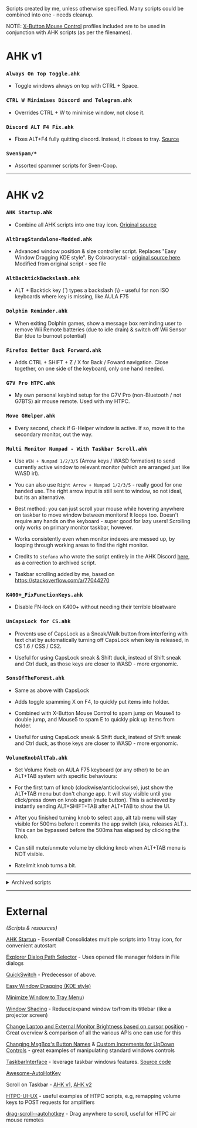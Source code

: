 Scripts created by me, unless otherwise specified.
Many scripts could be combined into one - needs cleanup.

NOTE: [X-Button Mouse Control](https://www.highrez.co.uk/downloads/xmousebuttoncontrol.htm) profiles included are to be used in conjunction with AHK scripts (as per the filenames).

# AHK v1

### `Always On Top Toggle.ahk`

- Toggle windows always on top with CTRL + Space.

### `CTRL W Minimises Discord and Telegram.ahk`

- Overrides CTRL + W to minimise window, not close it.

### `Discord ALT F4 Fix.ahk`

- Fixes ALT+F4 fully quitting discord. Instead, it closes to tray. [Source](https://old.reddit.com/r/discordapp/comments/s20kvq/an_autohotkey_script_to_make_altf4_minimize/)

### `SvenSpam/*`

- Assorted spammer scripts for Sven-Coop.


***

# AHK v2

### `AHK Startup.ahk`

- Combine all AHK scripts into one tray icon. [Original source](https://www.autohotkey.com/boards/viewtopic.php?t=120981)

### `AltDragStandalone-Modded.ahk`

- Advanced window position & size controller script. Replaces "Easy Window Dragging KDE style". By Cobracrystal - [original source here](https://github.com/Cobracrystal/ahk). Modified from original script - see file

### `AltBacktickBackslash.ahk`

- ALT + Backtick key (`) types a backslash (\\) - useful for non ISO keyboards where key is missing, like AULA F75

### `Dolphin Reminder.ahk`

- When exiting Dolphin games, show a message box reminding user to remove Wii Remote batteries (due to idle drain) & switch off Wii Sensor Bar (due to burnout potential)

### `Firefox Better Back Forward.ahk`

- Adds CTRL + SHIFT + Z / X for Back / Foward navigation. Close together, on one side of the keyboard, only one hand needed.

### `G7V Pro HTPC.ahk`

- My own personal keybind setup for the G7V Pro (non-Bluetooth / not G7BTS) air mouse remote. Used with my HTPC.

### `Move GHelper.ahk`

- Every second, check if G-Helper window is active. If so, move it to the secondary monitor, out the way.

### `Multi Monitor Numpad - With Taskbar Scroll.ahk`

- Use `WIN + Numpad 1/2/3/5` (Arrow keys / WASD formation) to send currently active window to relevant monitor (which are arranged just like WASD irl).

- You can also use `Right Arrow + Numpad 1/2/3/5` - really good for one handed use. The right arrow input is still sent to window, so not ideal, but its an alternative.

- Best method: you can just scroll your mouse while hovering anywhere on taskbar to move window between monitors! It loops too. Doesn't require any hands on the keyboard - super good for lazy users! Scrolling only works on primary monitor taskbar, however.

- Works consistently even when monitor indexes are messed up, by looping through working areas to find the right monitor.

- Credits to `stefano` who wrote the script entirely in the AHK Discord [here](https://discord.com/channels/115993023636176902/1296424288265572405/1296439733047791638), as a correction to archived script.

- Taskbar scrolling added by me, based on https://stackoverflow.com/a/77044270

### `K400+_FixFunctionKeys.ahk`

- Disable FN-lock on K400+ without needing their terrible bloatware

### `UnCapsLock for CS.ahk`

- Prevents use of CapsLock as a Sneak/Walk button from interfering with text chat by automatically turning off CapsLock when key is released, in CS 1.6 / CSS / CS2.

- Useful for using CapsLock sneak & Shift duck, instead of Shift sneak and Ctrl duck, as those keys are closer to WASD - more ergonomic.

### `SonsOfTheForest.ahk`

- Same as above with CapsLock

- Adds toggle spamming X on F4, to quickly put items into holder.

- Combined with X-Button Mouse Control to spam jump on Mouse4 to double jump, and Mouse5 to spam E to quickly pick up items from holder.
- Useful for using CapsLock sneak & Shift duck, instead of Shift sneak and Ctrl duck, as those keys are closer to WASD - more ergonomic.

### `VolumeKnobAltTab.ahk`

- Set Volume Knob on AULA F75 keyboard (or any other) to be an ALT+TAB system with specific behaviours:

- For the first turn of knob (clockwise/anticlockwise), just show the ALT+TAB menu but don't change app. It will stay visible until you click/press down on knob again (mute button). This is achieved by instantly sending ALT+SHIFT+TAB after ALT+TAB to show the UI.

- After you finished turning knob to select app, alt tab menu will stay visible for 500ms before it commits the app switch (aka, releases ALT.). This can be bypassed before the 500ms has elapsed by clicking the knob.

- Can still mute/unmute volume by clicking knob when ALT+TAB menu is NOT visible.

- Ratelimit knob turns a bit.


***

<details>
  <summary>Archived scripts</summary>

# AHK v1

### `Always On Top Toggle & Rename Autoaccept.ahk`

- Same as above, but only auto click "Yes" on the confirmation that appears when changing a file's extension in Explorer.

### `Always On Top Toggle & Error Autoaccept.ahk`

- Toggle windows always on top with CTRL + Space, and auto click "Yes" on error classes.

### `Hide Window from Taskbar.ahk`

- Enter a window title then hit OK to keep window visible, but hide from taskbar. Frees up valuable space for windows permanently visible on another monitor etc.

- Best used with `Multi Monitor Numpad - With Taskbar Scroll.ahk`

- [Source](https://www.autohotkey.com/board/topic/5112-remove-window-form-taskbar/?p=31692) ([archive](https://archive.ph/wip/xRBZC))

### `No ALT F4 BeamNG.ahk`

- When using SuperF4 CTRL+ALT+F4, BeamNG often (annoyingly) recieves ALT+F4 if it's under the last active window. This disables that.

- Archived because it doesn't work. The ALT+F4 still gets sent to BeamNG anyway. But if you manually ALT+F4 when already in BeamNG, that now doesn't work. Worst of both worlds.

### `ThrowWindow.ahk`

- Throw any window by dragging it with the mousebutton and releasing it. The window will float around the monitor bouncing of the screen edges.

- Authors: foom, ManaUser, Laszlo, infogulch et.al.

- Found here: https://github.com/ahkscript/awesome-AutoHotkey/issues/128

- Unfortunately, this seems to break WIN+V Clipboard History on Windows 10... clicking on an entry from your clipboard history just pastes v, rather than the actual content...

- Otherwise, works pretty well, even on multiple monitors.

- Fixed link: https://www.autohotkey.com/board/topic/18184-gui-float-question-expertwise-person-help-needed/?p=270491

- Archive: https://archive.ph/wip/3d0am

### `WindowMonitorSwitcher.ahk` (unused)

- `CTRL + Monitor Index on numpad` to send currently active window to that monitor index.

- I can't use this due to my annoying jumbled up monitor indexes in Windows (and ahk?)... which I can't/won't solve as it would require a massive trial & error rewiring job / dismantling my stands. 

***

# AHK v2

### `KDE Resizing.ahk`

- Easy Window Dragging KDE style. By Cebolla - [original source here](https://www.autohotkey.com/boards/viewtopic.php?f=83&t=126656&hilit=monitor). Modified from original script - see file

### `Multi Monitor Numpad.ahk`

- `Multi Monitor Numpad - With Taskbar Scroll.ahk` without taskbar scroll

### `MonitorWindowNumpad - Home Dell MSI Dell AOC.ahk` (unused)

- Use `WIN + Num 1/2/3/5` (Arrow keys / WASD formation) to send currently active window to relevant monitor (which are arranged just like WASD irl).

- Currently broken due to AHK monitor indexes changing on each reboot / having no correlation to what's displayed in Windows Settings. More info [here](https://discord.com/channels/115993023636176902/1296424288265572405) on Discord.
  
</details>

***

# External

*(Scripts & resources)*

[AHK Startup](https://www.autohotkey.com/boards/viewtopic.php?t=120981) - Essential! Consolidates multiple scripts into 1 tray icon, for convenient autostart

[Explorer Dialog Path Selector](https://github.com/ThioJoe/ThioJoe-AHK-Scripts) - Uses opened file manager folders in File dialogs

[QuickSwitch](https://github.com/gepruts/QuickSwitch) - Predecessor of above.

[Easy Window Dragging (KDE style)](https://www.autohotkey.com/docs/v2/scripts/index.htm#EasyWindowDrag_(KDE))

[Minimize Window to Tray Menu](https://www.autohotkey.com/docs/v2/scripts/index.htm#MinimizeToTrayMenu))

[Window Shading](https://www.autohotkey.com/docs/v2/scripts/index.htm#WindowShading) - Reduce/expand window to/from its titlebar (like a projector screen)

[Change Laptop and External Monitor Brightness based on cursor position](https://www.autohotkey.com/boards/viewtopic.php?f=83&t=108867&hilit=monitor) - Great overview & comparison of all the various APIs one can use for this

[Changing MsgBox's Button Names](https://www.autohotkey.com/docs/v2/scripts/index.htm#MsgBoxButtonNames) & [Custom Increments for UpDown Controls](https://www.autohotkey.com/docs/v2/scripts/index.htm#Custom_Increments_for_UpDown_Controls) - great examples of manipulating standard windows controls

[TaskbarInterface](https://autohotkey.com/boards/viewtopic.php?f=6&t=35348) - leverage taskbar windows features. [Source code](https://github.com/HelgeffegleH/taskbarInterface)

[Awesome-AutoHotKey](https://github.com/ahkscript/awesome-AutoHotkey)

Scroll on Taskbar - [AHK v1](https://www.autohotkey.com/boards/viewtopic.php?t=68204), [AHK v2](https://stackoverflow.com/a/77044270)

[HTPC-UI-UX](https://github.com/Nerwyn/HTPC-UI-UX) - useful examples of HTPC scripts, e.g, remapping volume keys to POST requests for amplifiers

[drag-scroll--autohotkey](https://github.com/Mikhail22/drag-scroll--autohotkey) - Drag anywhere to scroll, useful for HTPC air mouse remotes